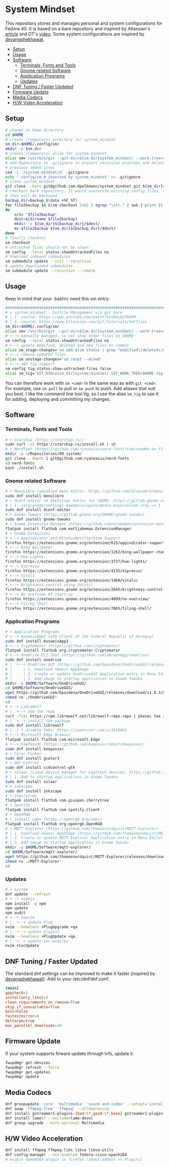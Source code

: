 # System Mindset

This repository stores and manages personal and system configurations for Fedora 40. It is based on a bare repository and inspired by Atlassian's [article](https://www.atlassian.com/git/tutorials/dotfiles) and DT's [video](https://www.youtube.com/watch?v=tBoLDpTWVOM). Some system configurations are inspired by [devangshekhawat](https://github.com/devangshekhawat/Fedora-40-Post-Install-Guide).

<!-- vim-markdown-toc GitLab -->

* [Setup](#setup)
* [Usage](#usage)
* [Software](#software)
  * [Terminals, Fonts and Tools](#terminals-fonts-and-tools)
  * [Gnome related Software](#gnome-related-software)
  * [Application Programs](#application-programs)
  * [Updates](#updates)
* [DNF Tuning / Faster Updated](#dnf-tuning-faster-updated)
* [Firmware Update](#firmware-update)
* [Media Codecs](#media-codecs)
* [H/W Video Acceleration](#hw-video-acceleration)

<!-- vim-markdown-toc -->

## Setup

```bash
# change to home directory
cd $HOME
# create (temporary) directory for system_mindset
sm_dir=$HOME/.config/sm/
mkdir -p $sm_dir
# create (temporary) alias for system mindset
alias sm='/usr/bin/git --git-dir=${sm_dir}system_mindset/ --work-tree=$HOME'
# add Repository to .gitignore to prevent recursion problems and delete 
# previous added lines
sed -i '/system_mindset/d' .gitignore
echo ".config/sm # inserted by system_mindset" >> .gitignore
# clone system_mindset
git clone --bare git@github.com:dpelkmann/system_mindset.git ${sm_dir}system_mindset
# checkout bare repository. It would overwrite existing config files, therefore
# they will be backuped.
backup_dir=backup_$(date +%F_%T)
for file2backup in $(sm checkout 2>&1 | egrep "\s+\." | awk {'print $1'})
do
    echo "$file2backup"
    dest=$(dirname $file2backup)
    mkdir -p ${sm_dir}${backup_dir}/$dest/
    mv $file2backup ${sm_dir}${backup_dir}/$dest/
done
# finally checkout
sm checkout
# untracked files should not be shown
sm config --local status.showUntrackedFiles no
# download indexed submodules
sm submodule update --init --recursive
# update downloaded submodules
sm submodule update --recursive --remote
```

## Usage

Keep in mind that your .bashrc need this sm entry:

```bash
###############################################################################
# + system_mindset - Dotfile Management via git bare
# | 1. source: https://www.youtube.com/watch?v=tBoLDpTWVOM
# | 2. source: https://www.atlassian.com/git/tutorials/dotfiles
sm_dir=$HOME/.config/sm/
alias sm='/usr/bin/git --git-dir=${sm_dir}system_mindset/ --work-tree=$HOME'
# +--+ manually managed, so not show other files in $HOME 
sm config --local status.showUntrackedFiles no
# +--+ update modified, deleted and new files to commit
alias sm_stage-changes='sm add $(sm status | grep "modified\|deleted\|new file" | sed "s/.*://")'
# +--+ remove updated files 
alias sm_unstage-changes='sm reset --mixed'
# +--+ add tig support
sm config tig.status-show-untracked-files false
alias sm_tig='GIT_DIR=${sm_dir}system_mindset/ GIT_WORK_TREE=$HOME tig'
```

You can therefore work with `sm <cmd>` in the same way as with `git <cmd>`. For example, use `sm pull` to pull or `sm push` to push. Add aliases that suit you best. I like the command line tool tig, so I use the alias `sm_tig` to use it for adding, deploying and committing my changes.

## Software

### Terminals, Fonts and Tools

```bash
# + Starship (https://starship.rs/)
sudo curl -sS https://starship.rs/install.sh | sh
# + Nerdfont (https://github.com/ryanoasis/nerd-fonts?tab=readme-ov-file#option-7-install-script)
mkdir -p ~/Repositories/00_system/
git clone --depth 1 git@github.com:ryanoasis/nerd-fonts
cd nerd-fonts
bash ./install.sh
```

### Gnome related Software

```bash
# + MenuLibre (advanced menu editor: https://github.com/bluesabre/menulibre)
sudo dnf install menulibre
# + dconf-editor (A GSettings editor for GNOME: https://gitlab.gnome.org/GNOME/dconf-editor)
# | 1. /org/gnome/settings-daemon/plugins/media-keys/volume-step => 1
sudo dnf install dconf-editor
# + Gnome Tweaks (https://gitlab.gnome.org/GNOME/gnome-tweaks)
sudo dnf install gnome-tweaks
# + Gnome Extension Manager (https://github.com/mjakeman/extension-manager)
flatpak install flathub com.mattjakeman.ExtensionManager
# + Gnome Extensions
# +--+ AppIndicator and KStatusNotifierItem Support
firefox https://extensions.gnome.org/extension/615/appindicator-support/
# +--+ Bing Wallpaper
firefox https://extensions.gnome.org/extension/1262/bing-wallpaper-changer/
# +--+ Hue Lights
firefox https://extensions.gnome.org/extension/3737/hue-lights/
# +--+ Espresso
firefox https://extensions.gnome.org/extension/4135/espresso/
# +--+ Vitals
firefox https://extensions.gnome.org/extension/1460/vitals/
# +--+ Brightness control using ddcutil
firefox https://extensions.gnome.org/extension/2645/brightness-control-using-ddcutil/
# +--+ No overview at start-up
firefox https://extensions.gnome.org/extension/4099/no-overview/
# +--+ Tiling Shell
firefox https://extensions.gnome.org/extension/7065/tiling-shell/
```

### Application Programs

```bash
# + Application Programs
# +--+ AusweisApp2 (eID client of the Federal Republic of Germany)
sudo dnf install AusweisApp2
# +--+ Cryptomator (https://github.com/cryptomator)
flatpak install flathub org.cryptomator.Cryptomator
# +--+ OneDrive CLI-Tool (https://github.com/abraunegg/onedrive)
sudo dnf install onedrive
# |  +--+ OneDrive GUI (https://github.com/bpozdena/OneDriveGUI/releases/latest/)
# |     | 1. Download newest AppImage
# |     | 2. Create or update OneDriveGUI Application entry in Menu Editor with AppImage
# |     | 3. Add image to startup application in Gnome Tweaks
mkdir -p $HOME/Software/OneDriveGUI/
cd $HOME/Software/OneDriveGUI/
wget https://github.com/bpozdena/OneDriveGUI/releases/download/v1.0.3/OneDriveGUI-1.0.3-x86_64.AppImage
chmod +x ./OneDriveGUI*
cd
# +--+ LibreWolf
# |  +--+ add the repo
curl -fsSL https://rpm.librewolf.net/librewolf-repo.repo | pkexec tee /etc/yum.repos.d/librewolf.repo
# |  +--+ install the package
sudo dnf install librewolf
# |  | * disable tabs: https://superuser.com/a/1619663
# +--+ Microsoft Edge Browser
flatpak install flathub com.microsoft.Edge
# +--+ KeePassXC (https://github.com/keepassxreboot/keepassxc)
sudo dnf install keepassxc
# + Color Picker
sudo dnf install gcolor3
# + DDC Control
sudo dnf install ccdcontrol-gtk
# + solaar (Linux device manager for Logitech devices: https://github.com/pwr-Solaar/Solaar)
# | 1. Add to startup applications in Gnome Tweaks
sudo dnf install solaar
# + inkscape
sudo dnf install inkscape
# + cherrytree
flatpak install flathub com.giuspen.cherrytree
# + Spotify
flatpak install flathub com.spotify.Client
# + OpenRGB
# | install udev (https://openrgb.org/udev)
flatpak install flathub org.openrgb.OpenRGB
# + MQTT Explorer (https://github.com/thomasnordquist/MQTT-Explorer)
# | 1. Download newest AppImage (https://github.com/thomasnordquist/MQTT-Explorer/releases/latest/)
# | 2. Create or update MQTT-Explorer Application entry in Menu Editor with AppImage
# | 3. Add image to startup application in Gnome Tweaks
mkdir -p $HOME/Software/mqtt-explorer/
cd $HOME/Software/mqtt-explorer/
wget https://github.com/thomasnordquist/MQTT-Explorer/releases/download/v0.4.0-beta.6/MQTT-Explorer-0.4.0-beta.6.AppImage
chmod +x ./MQTT-Explorer*
cd
```

### Updates

```bash
# + system
dnf update --refresh
# +--+ nodejs
npm install -g npm
npm update
npm audit
# +--+ neovim
# |  +--+ update Plug
nvim --headless +PlugUpgrade +qa
# |  +--+ update plugins
nvim --headless +PlugUpdate +qa
# |  +--+ update coc-modules
nvim +CocUpdate
```

## DNF Tuning / Faster Updated

The standard dnf settings can be improved to make it faster (inspired by [devangshekhawat](https://github.com/devangshekhawat/Fedora-40-Post-Install-Guide)). Add to your /etc/dnf/dnf.conf:

```conf
[main]
gpgcheck=1
installonly_limit=3
clean_requirements_on_remove=True
skip_if_unavailable=True
best=False
fastestmirror=0
deltarpm=true
max_parallel_downloads=10
```

## Firmware Update

If your system supports firware update through lvfs, update it.

```bash
fwupdmgr get-devices 
fwupdmgr refresh --force 
fwupdmgr get-updates 
fwupdmgr update
```

## Media Codecs

``` bash
dnf groupupdate 'core' 'multimedia' 'sound-and-video' --setopt='install_weak_deps=False' --exclude='PackageKit-gstreamer-plugin' --allowerasing && sync
dnf swap 'ffmpeg-free' 'ffmpeg' --allowerasing
dnf install gstreamer1-plugins-{bad-\*,good-\*,base} gstreamer1-plugin-openh264 gstreamer1-libav --exclude=gstreamer1-plugins-bad-free-devel ffmpeg gstreamer-ffmpeg
dnf install lame\* --exclude=lame-devel
dnf group upgrade --with-optional Multimedia
```

## H/W Video Acceleration

```bash
dnf install ffmpeg ffmpeg-libs libva libva-utils
dnf config-manager --set-enabled fedora-cisco-openh264
# enable OpenH264 plugin in firefox (about:addons => Plugins)
```
